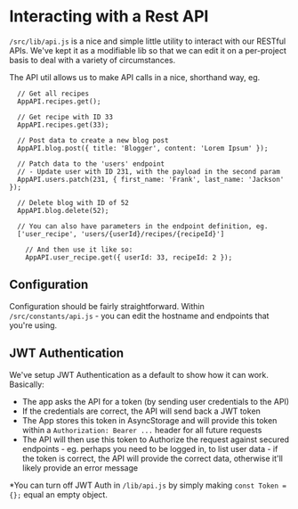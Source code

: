 # Interacting with a Rest API

`/src/lib/api.js` is a nice and simple little utility to interact with our RESTful APIs. We've kept it as a modifiable lib so that we can edit it on a per-project basis to deal with a variety of circumstances.

The API util allows us to make API calls in a nice, shorthand way, eg.

```
  // Get all recipes
  AppAPI.recipes.get();

  // Get recipe with ID 33
  AppAPI.recipes.get(33);

  // Post data to create a new blog post
  AppAPI.blog.post({ title: 'Blogger', content: 'Lorem Ipsum' });

  // Patch data to the 'users' endpoint
  // - Update user with ID 231, with the payload in the second param
  AppAPI.users.patch(231, { first_name: 'Frank', last_name: 'Jackson' });

  // Delete blog with ID of 52
  AppAPI.blog.delete(52);

  // You can also have parameters in the endpoint definition, eg.
  ['user_recipe', 'users/{userId}/recipes/{recipeId}']

    // And then use it like so:
    AppAPI.user_recipe.get({ userId: 33, recipeId: 2 });
```

## Configuration

Configuration should be fairly straightforward. Within `/src/constants/api.js` - you can edit the hostname and endpoints that you're using.

## JWT Authentication

We've setup JWT Authentication as a default to show how it can work. Basically:

- The app asks the API for a token (by sending user credentials to the API)
- If the credentials are correct, the API will send back a JWT token
- The App stores this token in AsyncStorage and will provide this token within a `Authorization: Bearer ...` header for all future requests
- The API will then use this token to Authorize the request against secured endpoints - eg. perhaps you need to be logged in, to list user data - if the token is correct, the API will provide the correct data, otherwise it'll likely provide an error message

*You can turn off JWT Auth in `/lib/api.js` by simply making `const Token = {};` equal an empty object.
